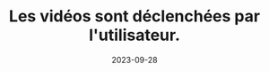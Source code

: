 ---
N: '119'
Rubrique: Images et médias
title: Les vidéos sont déclenchées par l'utilisateur. 
detail: Les vidéos sont déclenchées par l'utilisateur. 
abstract: 
categories: [" Images et médias"]
agrege: O4119-E030
opquast: '4 119'
indiceebook: '30'
description: "Règle n° 030"
weight:  030
actif: '1'
layout: rules
date: 2023-09-28
tags: ["", ""]
objectif: ["", ""]
Meo: [""]
Controle: ""
Source: ["Opquast"]
Referential: [""]
Steps: ["", ""]
---